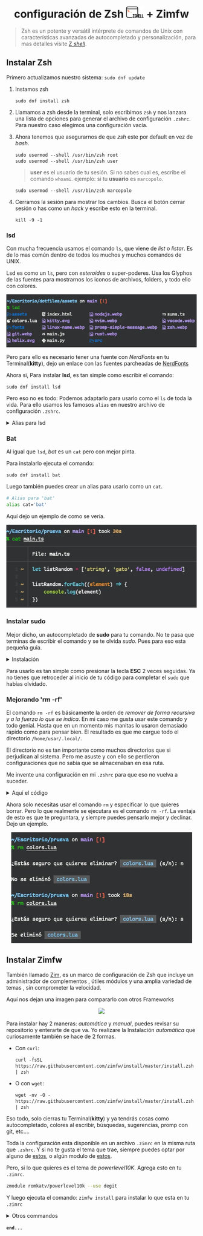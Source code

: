 <h1 align="center">
    configuración de Zsh <img height="30px" src="../assets/zsh.webp"> + Zimfw
</h1>

> Zsh es un potente y versátil intérprete de comandos de Unix con características avanzadas de autocompletado y personalización, para mas detalles visite [Z _shell_](https://zsh.sourceforge.io/).

## Instalar Zsh

Primero actualizamos nuestro sistema: `sudo dnf update`

1. Instamos zsh

   ```shell
   sudo dnf install zsh
   ```

2. Llamamos a zsh desde la terminal, solo escribimos `zsh` y nos lanzara una lista de opciones para generar el archivo de configuración `.zshrc`. Para nuestro caso elegimos una configuración vacía.
3. Ahora tenemos que asegurarnos de que _zsh_ este por default en vez de _bash_.

   ```shell
   sudo usermod --shell /usr/bin/zsh root
   sudo usermod --shell /usr/bin/zsh user
   ```

   > **user** es el usuario de tu sesión. Si no sabes cual es, escribe el comando `whoami`.
   > ejemplo: si tu **usuario** es `marcopolo`.

   ```shell
   sudo usermod --shell /usr/bin/zsh marcopolo
   ```

4. Cerramos la sesión para mostrar los cambios. Busca el botón cerrar sesión o has como un _hack_ y escribe esto en la terminal.
   ```shell
   kill -9 -1
   ```

### lsd

Con mucha frecuencia usamos el comando `ls`, que viene de _list_ o _listar_. Es de lo mas común dentro de todos los muchos y muchos comandos de UNIX.

Lsd es como un `ls`, pero con _esteroides_ o super-poderes. Usa los Glyphos de las fuentes para mostrarnos los iconos de archivos, folders, y todo ello con colores.

<p align="center">
    <img src="../assets/lsd-example.webp"/>
</p>

Pero para ello es necesario tener una fuente con _NerdFonts_ en tu Terminal(**kitty**), dejo un enlace con las fuentes parcheadas de [NerdFonts](https://github.com/ryanoasis/nerd-fonts/tree/master/patched-fonts)

Ahora si, Para instalar **lsd**, es tan simple como escribir el comando:

```shell
sudo dnf install lsd
```

Pero eso no es todo: Podemos adaptarlo para usarlo como el `ls` de toda la vida. Para ello usamos los famosos `alias` en nuestro archivo de configuración `.zshrc`.

<details>
    <summary>Alias para lsd</summary>

Copia este código dentro de tu archivo `.zshrc`

```bash
# Alias para 'lsd'
alias ll='lsd -lh --group-dirs=first'
alias la='lsd -a --group-dirs=first'
alias l='lsd --group-dirs=first'
alias lla='lsd -lha --group-dirs=first'
alias ls='lsd --group-dirs=first'
```

</details>

### Bat

Al igual que `lsd`, _bat_ es un `cat` pero con mejor pinta.

Para instalarlo ejecuta el comando:

```shell
sudo dnf install bat
```

Luego también puedes crear un alias para usarlo como un `cat`.

```bash
# Alias para 'bat'
alias cat='bat'
```

Aquí dejo un ejemplo de como se vería.

<p align="center"><img src="../assets/bat-terminal.webp"/></p>

### Instalar sudo

Mejor dicho, un autocompletado de **sudo** para tu comando. No te pasa que terminas de escribir el comando y se te olvida _sudo_. Pues para eso esta pequeña guia.

<details>
    <summary>Instalación</summary>

1. navegamos a la ruta `/usr/share` con **`cd /usr/share`** y nos hacemos super usuarios con `sudo su` luego creamos un directorio:

   ```shell
   mkdir zsh-sudo
   ```

2. Ingresamos al folder creado con **`cd zsh-sudo/`** y ya dentro ejecutamos:

   ```shell
   wget https://raw.githubusercontent.com/ohmyzsh/ohmyzsh/master/plugins/sudo/sudo.plugin.zsh
   ```

3. Le asignamos permisos de ejecución con:

   ```shell
   chmod +x sudo.plugin.zsh
   ```

4. Retornamos un paso atrás con `cd ..` y solo para prevenir, cambiamos el usuarios de ese directorio:

   ```shell
   chown user:user -R zsh-sudo
   ```

   > Recuerda que tu usuario (**user**), lo obtienes con el comando `whoami` antes de ser super usuario.

5. Ahora puedes dejar de ser super usuario o _root_, ejecutando `exit`. Ahora solo queda llamar ese plugin escribiendo lo siguiente en tu archivo `.zshrc`:

   ```bash
   # plugin 'sudo'
   source /usr/share/zsh-sudo/sudo.plugin.zsh
   ```

</details>

Para usarlo es tan simple como presionar la tecla **ESC** 2 veces seguidas. Ya no tienes que retroceder al inicio de tu código para completar el `sudo` que habías olvidado.

### Mejorando 'rm -rf'

El comando `rm -rf` es básicamente la orden de _remover de forma recursiva y a la fuerza lo que se indica_. En mi caso me gusta usar este comando y todo genial. Hasta que en un momento mis manitas lo usaron demasiado rápido como para pensar bien. El resultado es que me cargue todo el directorio `/home/usar/.local/`.

El directorio no es tan importante como muchos directorios que si perjudican al sistema. Pero me asuste y con ello se perdieron configuraciones que no sabia que se almacenaban en esa ruta.

Me invente una configuración en mi `.zshrc` para que eso no vuelva a suceder.

<details>
    <summary>Aquí el código</summary>

Pega lo siguiente dentro de tu archivo `.zshrc`.

```bash
# Función para solicitar confirmación antes de ejecutar 'rm -rf'
function confirm_rm() {
  local response

  # Mostrar mensaje de confirmación y obtener respuesta
  echo ""
  read -k "?¿Estás seguro que quieres eliminar? $(tput setab 0)$(tput setaf 6) $* $(tput sgr0) (s/n): " response

  echo

  # Verificar la respuesta
  case "$response" in
    [sS]*)
      # Ejecutar 'rm -rf' si la respuesta comienza con 's' o 'S'
      rm -rf "$@"
      echo ""
      echo "Se eliminó $(tput setab 0)$(tput setaf 6) $* "
      ;;
    [nN]*)
      # Mostrar mensaje de cancelación si la respuesta comienza con 'n' o 'N'
      echo ""
      echo "No se eliminó $(tput setab 0)$(tput setaf 6) $* "
      ;;
    *)
      # Mostrar mensaje de respuesta no válida para otras respuestas
      echo ""
      echo "Respuesta no válida. No se eliminó $(tput setab 0)$(tput setaf 6) $* "
      ;;
  esac
}
alias rm='confirm_rm'
```

</details>

Ahora solo necesitas usar el comando `rm` y especificar lo que quieres borrar. Pero lo que realmente se ejecutara es el comando `rm -rf`. La ventaja de esto es que te preguntara, y siempre puedes pensarlo mejor y declinar. Dejo un ejemplo.

<p align="center"><img src="../assets/rm-rf-command.webp"/></p>

## Instalar Zimfw

También llamado [Zim](https://github.com/zimfw/zimfw), es un marco de configuración de Zsh que incluye un administrador de complementos , útiles módulos y una amplia variedad de temas , sin comprometer la velocidad.

Aquí nos dejan una imagen para compararlo con otros Frameworks

<p align="center">
    <img src="https://camo.githubusercontent.com/bfb6fc95703f1ba25575d94e1044c6b2952c6687ad073f9ae6380b1822ac826f/68747470733a2f2f7a696d66772e6769746875622e696f2f696d616765732f726573756c74732e737667"/>
</p>

Para instalar hay 2 maneras: _automática_ y _manual_, puedes revisar su repositorio y enterarte de que va. Yo realizare la Instalación _automática_ que curiosamente también se hace de 2 formas.

- Con `curl`:

  ```shell
  curl -fsSL https://raw.githubusercontent.com/zimfw/install/master/install.zsh | zsh
  ```

- O con `wget`:

  ```shell
  wget -nv -O - https://raw.githubusercontent.com/zimfw/install/master/install.zsh | zsh
  ```

Eso todo, solo cierras tu Terminal(**kitty**) y ya tendrás cosas como autocompletado, colores al escribir, búsquedas, sugerencias, promp con git, etc....

Toda la configuración esta disponible en un archivo `.zimrc` en la misma ruta que `.zshrc`. Y si no te gusta el tema que trae, siempre puedes optar por alguno de [estos](https://zimfw.sh/docs/themes/), o algún modulo de [estos](https://zimfw.sh/docs/modules/).

Pero, si lo que quieres es el tema de _powerlevel10K_. Agrega esto en tu `.zimrc`.

```bash
zmodule romkatv/powerlevel10k --use degit
```

Y luego ejecuta el comando: `zimfw install` para instalar lo que esta en tu `.zimrc`

<details>
    <summary>Otros commandos</summary>

Para instalar algún modulo agregado al archivo _.zimrc_, es con el siguiente comando:

```shell
zimfw install
```

Para desinstalar modulo que ya no queramos con:

```shell
zimfw unistall
```

Para actualizar los módulos:

```shell
zimfw update
```

Para actualizar _Zimfw_, con:

```shell
zimfw upgrade
```

</details>

**`end...`**
